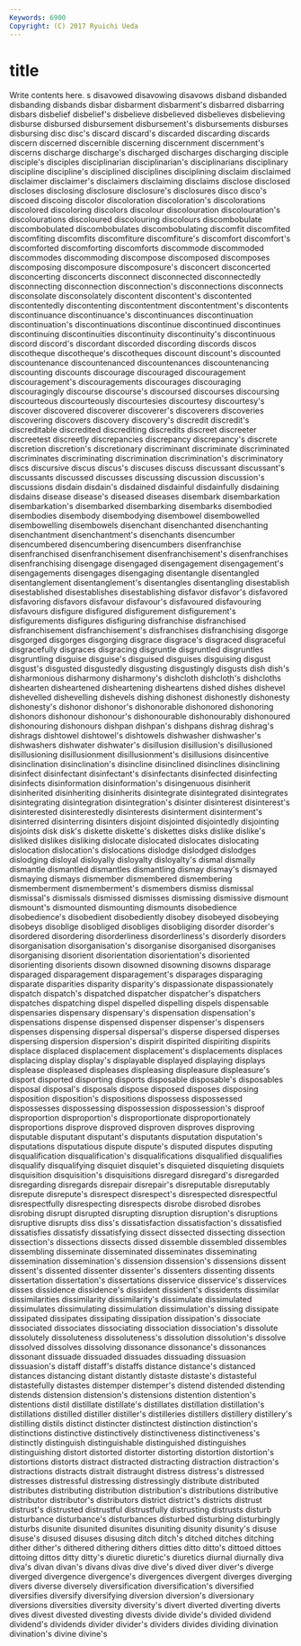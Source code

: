 ```yaml
---
Keywords: 6900 
Copyright: (C) 2017 Ryuichi Ueda
---
```


# title

Write contents here.
s disavowed disavowing disavows disband disbanded disbanding
disbands disbar disbarment disbarment's disbarred disbarring disbars disbelief disbelief's disbelieve
disbelieved disbelieves disbelieving disburse disbursed disbursement disbursement's disbursements disburses disbursing
disc disc's discard discard's discarded discarding discards discern discerned discernible
discerning discernment discernment's discerns discharge discharge's discharged discharges discharging disciple
disciple's disciples disciplinarian disciplinarian's disciplinarians disciplinary discipline discipline's disciplined disciplines
disciplining disclaim disclaimed disclaimer disclaimer's disclaimers disclaiming disclaims disclose disclosed
discloses disclosing disclosure disclosure's disclosures disco disco's discoed discoing discolor
discoloration discoloration's discolorations discolored discoloring discolors discolour discolouration discolouration's discolourations
discoloured discolouring discolours discombobulate discombobulated discombobulates discombobulating discomfit discomfited discomfiting
discomfits discomfiture discomfiture's discomfort discomfort's discomforted discomforting discomforts discommode discommoded
discommodes discommoding discompose discomposed discomposes discomposing discomposure discomposure's disconcert disconcerted
disconcerting disconcerts disconnect disconnected disconnectedly disconnecting disconnection disconnection's disconnections disconnects
disconsolate disconsolately discontent discontent's discontented discontentedly discontenting discontentment discontentment's discontents
discontinuance discontinuance's discontinuances discontinuation discontinuation's discontinuations discontinue discontinued discontinues discontinuing
discontinuities discontinuity discontinuity's discontinuous discord discord's discordant discorded discording discords
discos discotheque discotheque's discotheques discount discount's discounted discountenance discountenanced discountenances
discountenancing discounting discounts discourage discouraged discouragement discouragement's discouragements discourages discouraging
discouragingly discourse discourse's discoursed discourses discoursing discourteous discourteously discourtesies discourtesy
discourtesy's discover discovered discoverer discoverer's discoverers discoveries discovering discovers discovery
discovery's discredit discredit's discreditable discredited discrediting discredits discreet discreeter discreetest
discreetly discrepancies discrepancy discrepancy's discrete discretion discretion's discretionary discriminant discriminate
discriminated discriminates discriminating discrimination discrimination's discriminatory discs discursive discus discus's
discuses discuss discussant discussant's discussants discussed discusses discussing discussion discussion's
discussions disdain disdain's disdained disdainful disdainfully disdaining disdains disease disease's
diseased diseases disembark disembarkation disembarkation's disembarked disembarking disembarks disembodied disembodies
disembody disembodying disembowel disembowelled disembowelling disembowels disenchant disenchanted disenchanting disenchantment
disenchantment's disenchants disencumber disencumbered disencumbering disencumbers disenfranchise disenfranchised disenfranchisement disenfranchisement's
disenfranchises disenfranchising disengage disengaged disengagement disengagement's disengagements disengages disengaging disentangle
disentangled disentanglement disentanglement's disentangles disentangling disestablish disestablished disestablishes disestablishing disfavor
disfavor's disfavored disfavoring disfavors disfavour disfavour's disfavoured disfavouring disfavours disfigure
disfigured disfigurement disfigurement's disfigurements disfigures disfiguring disfranchise disfranchised disfranchisement disfranchisement's
disfranchises disfranchising disgorge disgorged disgorges disgorging disgrace disgrace's disgraced disgraceful
disgracefully disgraces disgracing disgruntle disgruntled disgruntles disgruntling disguise disguise's disguised
disguises disguising disgust disgust's disgusted disgustedly disgusting disgustingly disgusts dish
dish's disharmonious disharmony disharmony's dishcloth dishcloth's dishcloths dishearten disheartened disheartening
disheartens dished dishes dishevel dishevelled dishevelling dishevels dishing dishonest dishonestly
dishonesty dishonesty's dishonor dishonor's dishonorable dishonored dishonoring dishonors dishonour dishonour's
dishonourable dishonourably dishonoured dishonouring dishonours dishpan dishpan's dishpans dishrag dishrag's
dishrags dishtowel dishtowel's dishtowels dishwasher dishwasher's dishwashers dishwater dishwater's disillusion
disillusion's disillusioned disillusioning disillusionment disillusionment's disillusions disincentive disinclination disinclination's disincline
disinclined disinclines disinclining disinfect disinfectant disinfectant's disinfectants disinfected disinfecting disinfects
disinformation disinformation's disingenuous disinherit disinherited disinheriting disinherits disintegrate disintegrated disintegrates
disintegrating disintegration disintegration's disinter disinterest disinterest's disinterested disinterestedly disinterests disinterment
disinterment's disinterred disinterring disinters disjoint disjointed disjointedly disjointing disjoints disk
disk's diskette diskette's diskettes disks dislike dislike's disliked dislikes disliking
dislocate dislocated dislocates dislocating dislocation dislocation's dislocations dislodge dislodged dislodges
dislodging disloyal disloyally disloyalty disloyalty's dismal dismally dismantle dismantled dismantles
dismantling dismay dismay's dismayed dismaying dismays dismember dismembered dismembering dismemberment
dismemberment's dismembers dismiss dismissal dismissal's dismissals dismissed dismisses dismissing dismissive
dismount dismount's dismounted dismounting dismounts disobedience disobedience's disobedient disobediently disobey
disobeyed disobeying disobeys disoblige disobliged disobliges disobliging disorder disorder's disordered
disordering disorderliness disorderliness's disorderly disorders disorganisation disorganisation's disorganise disorganised disorganises
disorganising disorient disorientation disorientation's disoriented disorienting disorients disown disowned disowning
disowns disparage disparaged disparagement disparagement's disparages disparaging disparate disparities disparity
disparity's dispassionate dispassionately dispatch dispatch's dispatched dispatcher dispatcher's dispatchers dispatches
dispatching dispel dispelled dispelling dispels dispensable dispensaries dispensary dispensary's dispensation
dispensation's dispensations dispense dispensed dispenser dispenser's dispensers dispenses dispensing dispersal
dispersal's disperse dispersed disperses dispersing dispersion dispersion's dispirit dispirited dispiriting
dispirits displace displaced displacement displacement's displacements displaces displacing display display's
displayable displayed displaying displays displease displeased displeases displeasing displeasure displeasure's
disport disported disporting disports disposable disposable's disposables disposal disposal's disposals
dispose disposed disposes disposing disposition disposition's dispositions dispossess dispossessed dispossesses
dispossessing dispossession dispossession's disproof disproportion disproportion's disproportionate disproportionately disproportions disprove
disproved disproven disproves disproving disputable disputant disputant's disputants disputation disputation's
disputations disputatious dispute dispute's disputed disputes disputing disqualification disqualification's disqualifications
disqualified disqualifies disqualify disqualifying disquiet disquiet's disquieted disquieting disquiets disquisition
disquisition's disquisitions disregard disregard's disregarded disregarding disregards disrepair disrepair's disreputable
disreputably disrepute disrepute's disrespect disrespect's disrespected disrespectful disrespectfully disrespecting disrespects
disrobe disrobed disrobes disrobing disrupt disrupted disrupting disruption disruption's disruptions
disruptive disrupts diss diss's dissatisfaction dissatisfaction's dissatisfied dissatisfies dissatisfy dissatisfying
dissect dissected dissecting dissection dissection's dissections dissects dissed dissemble dissembled
dissembles dissembling disseminate disseminated disseminates disseminating dissemination dissemination's dissension dissension's
dissensions dissent dissent's dissented dissenter dissenter's dissenters dissenting dissents dissertation
dissertation's dissertations disservice disservice's disservices disses dissidence dissidence's dissident dissident's
dissidents dissimilar dissimilarities dissimilarity dissimilarity's dissimulate dissimulated dissimulates dissimulating dissimulation
dissimulation's dissing dissipate dissipated dissipates dissipating dissipation dissipation's dissociate dissociated
dissociates dissociating dissociation dissociation's dissolute dissolutely dissoluteness dissoluteness's dissolution dissolution's
dissolve dissolved dissolves dissolving dissonance dissonance's dissonances dissonant dissuade dissuaded
dissuades dissuading dissuasion dissuasion's distaff distaff's distaffs distance distance's distanced
distances distancing distant distantly distaste distaste's distasteful distastefully distastes distemper
distemper's distend distended distending distends distension distension's distensions distention distention's
distentions distil distillate distillate's distillates distillation distillation's distillations distilled distiller
distiller's distilleries distillers distillery distillery's distilling distils distinct distincter distinctest
distinction distinction's distinctions distinctive distinctively distinctiveness distinctiveness's distinctly distinguish distinguishable
distinguished distinguishes distinguishing distort distorted distorter distorting distortion distortion's distortions
distorts distract distracted distracting distraction distraction's distractions distracts distrait distraught
distress distress's distressed distresses distressful distressing distressingly distribute distributed distributes
distributing distribution distribution's distributions distributive distributor distributor's distributors district district's
districts distrust distrust's distrusted distrustful distrustfully distrusting distrusts disturb disturbance
disturbance's disturbances disturbed disturbing disturbingly disturbs disunite disunited disunites disuniting
disunity disunity's disuse disuse's disused disuses disusing ditch ditch's ditched
ditches ditching dither dither's dithered dithering dithers ditties ditto ditto's
dittoed dittoes dittoing dittos ditty ditty's diuretic diuretic's diuretics diurnal
diurnally diva diva's divan divan's divans divas dive dive's dived
diver diver's diverge diverged divergence divergence's divergences divergent diverges diverging
divers diverse diversely diversification diversification's diversified diversifies diversify diversifying diversion
diversion's diversionary diversions diversities diversity diversity's divert diverted diverting diverts
dives divest divested divesting divests divide divide's divided dividend dividend's
dividends divider divider's dividers divides dividing divination divination's divine divine's
